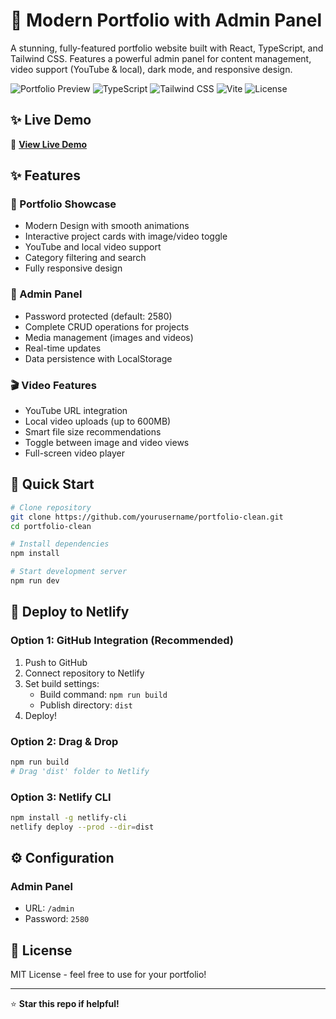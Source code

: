 # 🚀 Modern Portfolio with Admin Panel

A stunning, fully-featured portfolio website built with React, TypeScript, and Tailwind CSS. Features a powerful admin panel for content management, video support (YouTube & local), dark mode, and responsive design.

![Portfolio Preview](https://img.shields.io/badge/React-18.3.1-blue) ![TypeScript](https://img.shields.io/badge/TypeScript-5.6.2-blue) ![Tailwind CSS](https://img.shields.io/badge/Tailwind-3.4.15-blue) ![Vite](https://img.shields.io/badge/Vite-5.4.19-purple) ![License](https://img.shields.io/badge/License-MIT-green)

## ✨ Live Demo

🔗 **[View Live Demo](https://yourportfolio.netlify.app)**

## ✨ Features

### 🎨 Portfolio Showcase
- Modern Design with smooth animations
- Interactive project cards with image/video toggle
- YouTube and local video support
- Category filtering and search
- Fully responsive design

### 🔐 Admin Panel
- Password protected (default: 2580)
- Complete CRUD operations for projects
- Media management (images and videos)
- Real-time updates
- Data persistence with LocalStorage

### 🎬 Video Features
- YouTube URL integration
- Local video uploads (up to 600MB)
- Smart file size recommendations
- Toggle between image and video views
- Full-screen video player

## 🚀 Quick Start

```bash
# Clone repository
git clone https://github.com/yourusername/portfolio-clean.git
cd portfolio-clean

# Install dependencies
npm install

# Start development server
npm run dev
```

## 🚀 Deploy to Netlify

### Option 1: GitHub Integration (Recommended)

1. Push to GitHub
2. Connect repository to Netlify
3. Set build settings:
   - Build command: `npm run build`
   - Publish directory: `dist`
4. Deploy!

### Option 2: Drag & Drop

```bash
npm run build
# Drag 'dist' folder to Netlify
```

### Option 3: Netlify CLI

```bash
npm install -g netlify-cli
netlify deploy --prod --dir=dist
```

## ⚙️ Configuration

### Admin Panel
- URL: `/admin`
- Password: `2580`

## 📄 License

MIT License - feel free to use for your portfolio!

---

⭐ **Star this repo if helpful!**

